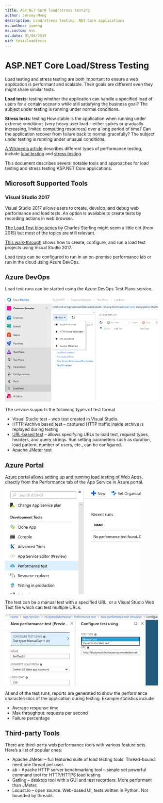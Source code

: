 ```yaml
---
title: ASP.NET Core load/stress testing
author: Jeremy-Meng
description: Load/stress testing .NET Core applications
ms.author: yumeng
ms.custom: mvc
ms.date: 01/04/2019
uid: test/loadtests
---
```

# ASP.NET Core Load/Stress Testing

Load testing and stress testing are both important to ensure a web application is performant and scalable. Their goals are different even they might share similar tests.

**Load tests**: testing whether the application can handle a specified load of users for a certain scenario while still satisfying the business goal? The subject under testing is running under normal conditions.

**Stress tests**: testing How stable is the application when running under extreme conditions (very heavy user load – either spikes or gradually increasing, limited computing resources) over a long period of time? Can the application recover from failure back to normal gracefully? The subject under testing is running under unusual conditions.

[A Wikipedia article](https://en.wikipedia.org/wiki/Software_performance_testing) describes different types of performance testing, include
[load testing](https://en.wikipedia.org/wiki/Software_performance_testing#Load_testing)
and [stress testing](https://en.wikipedia.org/wiki/Software_performance_testing#Stress_testing).

This document describes several notable tools and approaches for load testing and stress testing ASP.NET Core applications.

## Microsoft Supported Tools

### Visual Studio 2017

Visual Studio 2017 allows users to create, develop, and debug web performance and load tests. An option is available to create tests by recording actions in web browser.

[The Load Test blog series](https://blogs.msdn.microsoft.com/charles_sterling/2015/06/01/load-test-series-part-i-creating-web-performance-tests-for-a-load-test/)
by Charles Sterling might seem a little old (from 2015) but most of the topics are still relevant.

[This walk-through](https://docs.microsoft.com/en-us/visualstudio/test/quickstart-create-a-load-test-project?view=vs-2017)
shows how to create, configure, and run a load test projects using Visual Studio 2017.

Load tests can be configured to run in an on-premise performance lab or run in the cloud using Azure DevOps.

## Azure DevOps

Load test runs can be started using the Azure DevOps Test Plans service.

![](./load-tests/_static/azure-devops-load-test.png)

The service supports the following types of test format
- Visual Studio test – web test created in Visual Studio.
- HTTP Archive based test – captured HTTP traffic inside archive is replayed during testing
- [URL-based test](https://docs.microsoft.com/en-us/azure/devops/test/load-test/get-started-simple-cloud-load-test?view=vsts) – allows specifying URLs to load test, request types, headers, and query strings. Run setting parameters such as duration, load pattern, number of users, etc., can be configured.
- Apache JMeter test

##  Azure Portal

[Azure portal allows setting up and running load testing of Web Apps,](https://docs.microsoft.com/en-us/azure/devops/test/load-test/app-service-web-app-performance-test?view=vsts) directly from the Performance tab of the App Service in Azure portal.

![](./load-tests/_static/azure-appservice-perf-test.png)

The test can be a manual test with a specified URL, or a Visual Studio Web Test file which can test multiple URLs.

![](./load-tests/_static/azure-appservice-perf-test-config.png)

At end of the test runs, reports are generated to show the performance characteristics of the application during testing.  Example statistics include
- Average response time
- Max throughput: requests per second
- Failure percentage

## Third-party Tools

There are third-party web performance tools with various feature sets.  Here’s a list of popular ones:
- Apache JMeter – full featured suite of load testing tools. Thread-bound: need one thread per user.
- ab - Apache HTTP server benchmarking tool – simple yet powerful command tool for HTTP/HTTPS load testing
- Gatling – desktop tool with a GUI and test recorders. More performant than JMeter.
- Locust.io – open source. Web-based UI, tests written in Python. Not bounded by threads.
